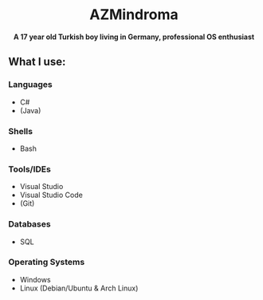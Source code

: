 <div align="center">
<h1>AZMindroma</h1>
<strong>A 17 year old Turkish boy living in Germany, professional OS enthusiast</strong>
</div>

## What I use:

### Languages
- C#
- (Java)
  
### Shells
- Bash
  
### Tools/IDEs
- Visual Studio
- Visual Studio Code
- (Git)  
  
### Databases
- SQL
  
### Operating Systems
- Windows
- Linux (Debian/Ubuntu & Arch Linux)
